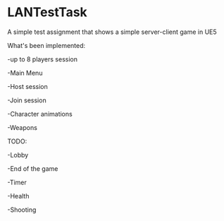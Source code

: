 # LANTestTask
A simple test assignment that shows a simple server-client game in UE5

What's been implemented:

-up to 8 players session

-Main Menu

-Host session

-Join session

-Character animations

-Weapons

TODO:

-Lobby

-End of the game

-Timer

-Health

-Shooting
